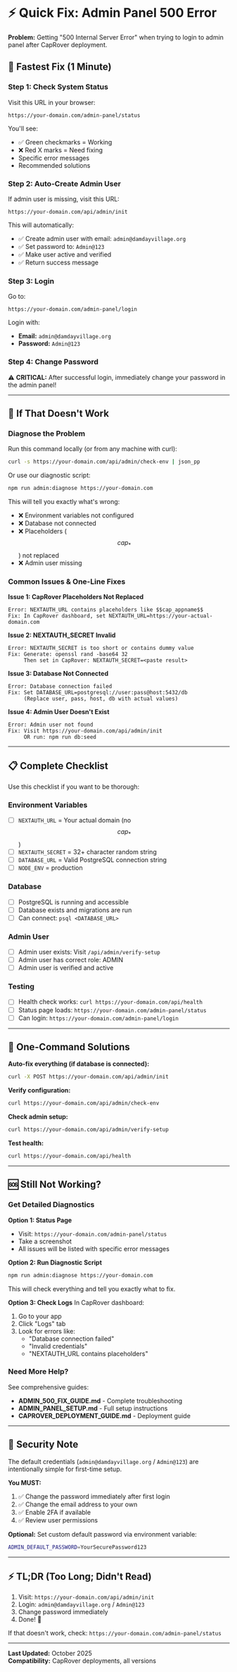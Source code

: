 # ⚡ Quick Fix: Admin Panel 500 Error

**Problem:** Getting "500 Internal Server Error" when trying to login to admin panel after CapRover deployment.

## 🚀 Fastest Fix (1 Minute)

### Step 1: Check System Status
Visit this URL in your browser:
```
https://your-domain.com/admin-panel/status
```

You'll see:
- ✅ Green checkmarks = Working
- ❌ Red X marks = Need fixing
- Specific error messages
- Recommended solutions

### Step 2: Auto-Create Admin User
If admin user is missing, visit this URL:
```
https://your-domain.com/api/admin/init
```

This will automatically:
- ✅ Create admin user with email: `admin@damdayvillage.org`
- ✅ Set password to: `Admin@123`
- ✅ Make user active and verified
- ✅ Return success message

### Step 3: Login
Go to:
```
https://your-domain.com/admin-panel/login
```

Login with:
- **Email:** `admin@damdayvillage.org`
- **Password:** `Admin@123`

### Step 4: Change Password
⚠️ **CRITICAL:** After successful login, immediately change your password in the admin panel!

---

## 🔧 If That Doesn't Work

### Diagnose the Problem

Run this command locally (or from any machine with curl):
```bash
curl -s https://your-domain.com/api/admin/check-env | json_pp
```

Or use our diagnostic script:
```bash
npm run admin:diagnose https://your-domain.com
```

This will tell you exactly what's wrong:
- ❌ Environment variables not configured
- ❌ Database not connected
- ❌ Placeholders ($$cap_*$$) not replaced
- ❌ Admin user missing

### Common Issues & One-Line Fixes

**Issue 1: CapRover Placeholders Not Replaced**
```
Error: NEXTAUTH_URL contains placeholders like $$cap_appname$$
Fix: In CapRover dashboard, set NEXTAUTH_URL=https://your-actual-domain.com
```

**Issue 2: NEXTAUTH_SECRET Invalid**
```
Error: NEXTAUTH_SECRET is too short or contains dummy value
Fix: Generate: openssl rand -base64 32
     Then set in CapRover: NEXTAUTH_SECRET=<paste result>
```

**Issue 3: Database Not Connected**
```
Error: Database connection failed
Fix: Set DATABASE_URL=postgresql://user:pass@host:5432/db
     (Replace user, pass, host, db with actual values)
```

**Issue 4: Admin User Doesn't Exist**
```
Error: Admin user not found
Fix: Visit https://your-domain.com/api/admin/init
     OR run: npm run db:seed
```

---

## 📋 Complete Checklist

Use this checklist if you want to be thorough:

### Environment Variables
- [ ] `NEXTAUTH_URL` = Your actual domain (no $$cap_*$$)
- [ ] `NEXTAUTH_SECRET` = 32+ character random string
- [ ] `DATABASE_URL` = Valid PostgreSQL connection string
- [ ] `NODE_ENV` = production

### Database
- [ ] PostgreSQL is running and accessible
- [ ] Database exists and migrations are run
- [ ] Can connect: `psql <DATABASE_URL>`

### Admin User
- [ ] Admin user exists: Visit `/api/admin/verify-setup`
- [ ] Admin user has correct role: ADMIN
- [ ] Admin user is verified and active

### Testing
- [ ] Health check works: `curl https://your-domain.com/api/health`
- [ ] Status page loads: `https://your-domain.com/admin-panel/status`
- [ ] Can login: `https://your-domain.com/admin-panel/login`

---

## 🎯 One-Command Solutions

**Auto-fix everything (if database is connected):**
```bash
curl -X POST https://your-domain.com/api/admin/init
```

**Verify configuration:**
```bash
curl https://your-domain.com/api/admin/check-env
```

**Check admin setup:**
```bash
curl https://your-domain.com/api/admin/verify-setup
```

**Test health:**
```bash
curl https://your-domain.com/api/health
```

---

## 🆘 Still Not Working?

### Get Detailed Diagnostics

**Option 1: Status Page**
- Visit: `https://your-domain.com/admin-panel/status`
- Take a screenshot
- All issues will be listed with specific error messages

**Option 2: Run Diagnostic Script**
```bash
npm run admin:diagnose https://your-domain.com
```
This will check everything and tell you exactly what to fix.

**Option 3: Check Logs**
In CapRover dashboard:
1. Go to your app
2. Click "Logs" tab
3. Look for errors like:
   - "Database connection failed"
   - "Invalid credentials"
   - "NEXTAUTH_URL contains placeholders"

### Need More Help?

See comprehensive guides:
- **ADMIN_500_FIX_GUIDE.md** - Complete troubleshooting
- **ADMIN_PANEL_SETUP.md** - Full setup instructions
- **CAPROVER_DEPLOYMENT_GUIDE.md** - Deployment guide

---

## 🔐 Security Note

The default credentials (`admin@damdayvillage.org` / `Admin@123`) are intentionally simple for first-time setup. 

**You MUST:**
1. ✅ Change the password immediately after first login
2. ✅ Change the email address to your own
3. ✅ Enable 2FA if available
4. ✅ Review user permissions

**Optional:** Set custom default password via environment variable:
```bash
ADMIN_DEFAULT_PASSWORD=YourSecurePassword123
```

---

## ⚡ TL;DR (Too Long; Didn't Read)

1. Visit: `https://your-domain.com/api/admin/init`
2. Login: `admin@damdayvillage.org` / `Admin@123`
3. Change password immediately
4. Done! 🎉

If that doesn't work, check: `https://your-domain.com/admin-panel/status`

---

**Last Updated:** October 2025  
**Compatibility:** CapRover deployments, all versions
